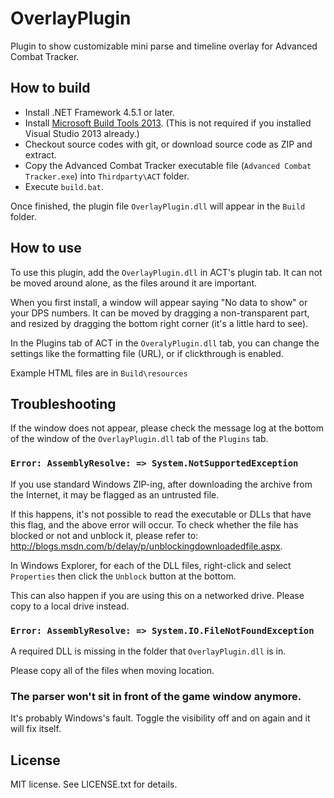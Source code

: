 # OverlayPlugin

Plugin to show customizable mini parse and timeline overlay for Advanced Combat Tracker.

## How to build

* Install .NET Framework 4.5.1 or later.
* Install [Microsoft Build Tools 2013](http://www.microsoft.com/ja-jp/download/details.aspx?id=40760). (This is not required if you installed Visual Studio 2013 already.)
* Checkout source codes with git, or download source code as ZIP and extract.
* Copy the Advanced Combat Tracker executable file (`Advanced Combat Tracker.exe`) into `Thirdparty\ACT` folder.
* Execute `build.bat`.

Once finished, the plugin file `OverlayPlugin.dll` will appear in the `Build` folder.

## How to use

To use this plugin, add the `OverlayPlugin.dll` in ACT's plugin tab. It can not be moved around alone, as the files around it are important.

When you first install, a window will appear saying "No data to show" or your DPS numbers. It can be moved by dragging a non-transparent part, and resized by dragging the bottom right corner (it's a little hard to see).

In the Plugins tab of ACT in the `OveralyPlugin.dll` tab, you can change the settings like the formatting file (URL), or if clickthrough is enabled.

Example HTML files are in `Build\resources`

## Troubleshooting

If the window does not appear, please check the message log at the bottom of the window of the `OverlayPlugin.dll` tab of the `Plugins` tab.

### `Error: AssemblyResolve: => System.NotSupportedException`

If you use standard Windows ZIP-ing, after downloading the archive from the Internet, it may be flagged as an untrusted file.

If this happens, it's not possible to read the executable or DLLs that have this flag, and the above error will occur. To check whether the file has blocked or not and unblock it, please refer to:  http://blogs.msdn.com/b/delay/p/unblockingdownloadedfile.aspx.

In Windows Explorer, for each of the DLL files, right-click and select `Properties` then click the `Unblock` button at the bottom.

This can also happen if you are using this on a networked drive. Please copy to a local drive instead.

### `Error: AssemblyResolve: => System.IO.FileNotFoundException`

A required DLL is missing in the folder that `OverlayPlugin.dll` is in.

Please copy all of the files when moving location.

### The parser won't sit in front of the game window anymore.

It's probably Windows's fault. Toggle the visibility off and on again and it will fix itself.

## License

MIT license. See LICENSE.txt for details.
